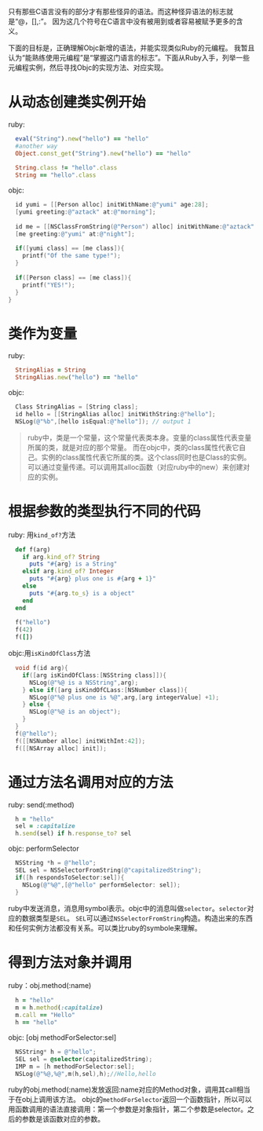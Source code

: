 只有那些C语言没有的部分才有那些怪异的语法。而这种怪异语法的标志就是“@，[],:”。
因为这几个符号在C语言中没有被用到或者容易被赋予更多的含义。

下面的目标是，正确理解Objc新增的语法，并能实现类似Ruby的元编程。
我暂且认为“能熟练使用元编程”是“掌握这门语言的标志”。下面从Ruby入手，列举一些元编程实例，然后寻找Objc的实现方法、对应实现。

从动态创建类实例开始
====================

ruby:
```ruby
  eval("String").new("hello") == "hello"
  #another way
  Object.const_get("String").new("hello") == "hello"
  
  String.class != "hello".class
  String == "hello".class
```

objc:
```Objective-C
  id yumi = [[Person alloc] initWithName:@"yumi" age:28];
  [yumi greeting:@"aztack" at:@"morning"];
  
  id me = [[NSClassFromString(@"Person") alloc] initWithName:@"aztack" age:30];
  [me greeting:@"yumi" at:@"night"];
  
  if([yumi class] == [me class]){
    printf("Of the same type!");
  }
  
  if([Person class] == [me class]){
    printf("YES!");
  }
}
```

类作为变量
==========

ruby:
```ruby
  StringAlias = String
  StringAlias.new("hello") == "hello"
```

objc:
```objective-c
  Class StringAlias = [String class];
  id hello = [[StringAlias alloc] initWithString:@"hello"];
  NSLog(@"%b",[hello isEqual:@"hello"]); // output 1
```

> ruby中，类是一个常量，这个常量代表类本身。变量的class属性代表变量所属的类，就是对应的那个常量。
而在objc中，类的class属性代表它自己。实例的class属性代表它所属的类。这个class同时也是Class的实例。
可以通过变量传递。可以调用其alloc函数（对应ruby中的new）来创建对应的实例。

根据参数的类型执行不同的代码
============================

ruby: 用`kind_of?`方法
```ruby
  def f(arg)
    if arg.kind_of? String
      puts "#{arg} is a String"
    elsif arg.kind_of? Integer
      puts "#{arg} plus one is #{arg + 1}"
    else
      puts "#{arg.to_s} is a object"
    end
  end
  
  f("hello")
  f(42)
  f([])
```

objc:用`isKindOfClass`方法
```objective-c
  void f(id arg){
    if([arg isKindOfClass:[NSString class]]){
      NSLog(@"%@ is a NSString",arg);
    } else if([arg isKindOfCLass:[NSNumber class]){
      NSLog(@"%@ plus one is %@",arg,[arg integerValue] +1);
    } else {
      NSLog(@"%@ is an object");
    }
  }
  f(@"hello");
  f([[NSNumber alloc] initWithInt:42]);
  f([[NSArray alloc] init]);
```

通过方法名调用对应的方法
========================

ruby: send(:method)
```ruby
  h = "hello"
  sel = :capitalize
  h.send(sel) if h.response_to? sel
```

objc: performSelector
```objective-c
  NSString *h = @"hello";
  SEL sel = NSSelectorFromString(@"capitalizedString");
  if([h respondsToSelector:sel]){
    NSLog(@"%@",[@"hello" performSelector: sel]);  
  }
```

ruby中发送消息，消息用symbol表示。objc中的消息叫做`selector`。`selector`对应的数据类型是`SEL`。
`SEL`可以通过`NSSelectorFromString`构造。构造出来的东西和任何实例方法都没有关系。可以类比ruby的symbole来理解。

得到方法对象并调用
==================

ruby：obj.method(:name)
```ruby
  h = "hello"
  m = h.method(:capitalize)
  m.call == "Hello"
  h == "hello"
```

objc: [obj methodForSelector:sel]
```objective-c
  NSString* h = @"hello";
  SEL sel = @selector(capitalizedString);
  IMP m = [h methodForSelector:sel];
  NSLog(@"%@,%@",m(h,sel),h);//Hello,hello
```

ruby的obj.method(:name)发放返回:name对应的Method对象，调用其call相当于在obj上调用该方法。
objc的`methodForSelector`返回一个函数指针，所以可以用函数调用的语法直接调用：第一个参数是对象指针，第二个参数是selector。之后的参数是该函数对应的参数。

